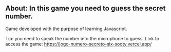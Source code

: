 ## About: In this game you need to guess the secret number.

Game developed with the purpose of learning Javascript.

Tip: you need to speak the number into the microphone to guess.
Link to access the game: https://jogo-numero-secreto-six-sooty.vercel.app/
